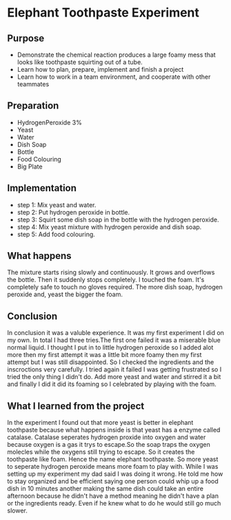 # Elephant Toothpaste Experiment

## Purpose
- Demonstrate the chemical reaction produces a large foamy mess that looks like toothpaste squirting out of a tube.
- Learn how to plan, prepare, implement and finish a project
- Learn how to work in a team environment, and cooperate with other teammates

## Preparation
- HydrogenPeroxide 3%
- Yeast
- Water
- Dish Soap
- Bottle
- Food Colouring
- Big Plate

## Implementation
- step 1: Mix yeast and water.
- step 2: Put hydrogen peroxide in bottle.
- step 3: Squirt some dish soap in the bottle with the hydrogen peroxide.
- step 4: Mix yeast mixture with hydrogen peroxide and dish soap.
- step 5: Add food colouring.

## What happens
The mixture starts rising slowly and continuously. It grows and overflows the bottle. Then it suddenly stops completely. I touched the foam. It's completely safe to touch no gloves required. The more dish soap, hydrogen peroxide and, yeast the bigger the foam.

## Conclusion
In conclusion it was a valuble experience. It was my first experiment I did on my own. In total I had three tries.The first one failed it was a miserable blue normal liquid. I thought I put in to little hydrogen peroxide so I added alot more then my first attempt it was a little bit more foamy then my first attempt but I was still disappointed. So I checked the ingredients and the inscroctions very carefully. I tried again it failed I was getting frustrated so I tried the only thing I didn't do. Add more yeast and water and stirred it a bit and finally I did it did its foaming so I celebrated by playing with the foam.

## What I learned from the project

In the experiment I found out that more yeast is better in elephant toothpaste because what happens inside is that yeast has a enzyme called catalase. Catalase seperates hydrogen proxide into oxygen and water because oxygen is a gas it trys to escape.So the soap traps the oxygen molecles while the oxygens still trying to escape. So it creates the toothpaste like foam. Hence the name elephant toothpaste. So more yeast to seperate hydrogen peroxide means more foam to play with.
While I was setting up my experiment my dad said I was doing it wrong. He told me how to stay organized and be efficient saying one person could whip up a food dish in 10 minutes another making the same dish could take an entire afternoon because he didn't have a method meaning he didn't have a plan or the ingredients ready. Even if he knew what to do he would still go much slower.